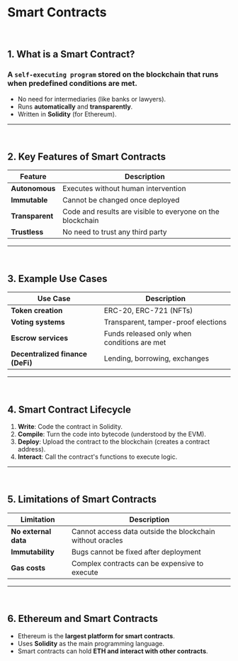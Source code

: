 
# Smart Contracts

<br>

## 1. What is a Smart Contract?

### A **`self-executing program`** stored on the blockchain that runs when predefined conditions are met.

- No need for intermediaries (like banks or lawyers).
- Runs **automatically** and **transparently**.
- Written in **Solidity** (for Ethereum).

---
<br>

## 2. Key Features of Smart Contracts

| Feature           | Description                                              |
|-------------------|----------------------------------------------------------|
| **Autonomous**    | Executes without human intervention                     |
| **Immutable**     | Cannot be changed once deployed                          |
| **Transparent**   | Code and results are visible to everyone on the blockchain |
| **Trustless**     | No need to trust any third party                         |

---
<br>

## 3. Example Use Cases

| Use Case           | Description                                |
|--------------------|--------------------------------------------|
| **Token creation** | ERC-20, ERC-721 (NFTs)                     |
| **Voting systems** | Transparent, tamper-proof elections        |
| **Escrow services**| Funds released only when conditions are met|
| **Decentralized finance (DeFi)** | Lending, borrowing, exchanges |

---
<br>

## 4. Smart Contract Lifecycle

1. **Write**: Code the contract in Solidity.
2. **Compile**: Turn the code into bytecode (understood by the EVM).
3. **Deploy**: Upload the contract to the blockchain (creates a contract address).
4. **Interact**: Call the contract's functions to execute logic.

---
<br>

## 5. Limitations of Smart Contracts

| Limitation           | Description                                               |
|----------------------|-----------------------------------------------------------|
| **No external data** | Cannot access data outside the blockchain without oracles |
| **Immutability**     | Bugs cannot be fixed after deployment                      |
| **Gas costs**        | Complex contracts can be expensive to execute              |

---
<br>

## 6. Ethereum and Smart Contracts

- Ethereum is the **largest platform for smart contracts**.
- Uses **Solidity** as the main programming language.
- Smart contracts can hold **ETH and interact with other contracts**.